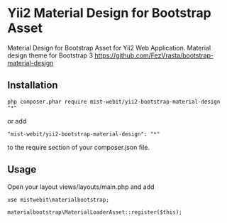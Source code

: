 Yii2 Material Design for Bootstrap Asset
=================
Material Design for Bootstrap Asset for Yii2 Web Application. Material design theme for Bootstrap 3 https://github.com/FezVrasta/bootstrap-material-design

Installation
------------

```
php composer.phar require mist-webit/yii2-bootstrap-material-design "*"
```

or add 

```
"mist-webit/yii2-bootstrap-material-design": "*"
```
to the require section of your composer.json file.

Usage
-----

Open your layout views/layouts/main.php and add

```
use mistwebit\materialbootstrap;

materialbootstrap\MaterialLoaderAsset::register($this);
```
